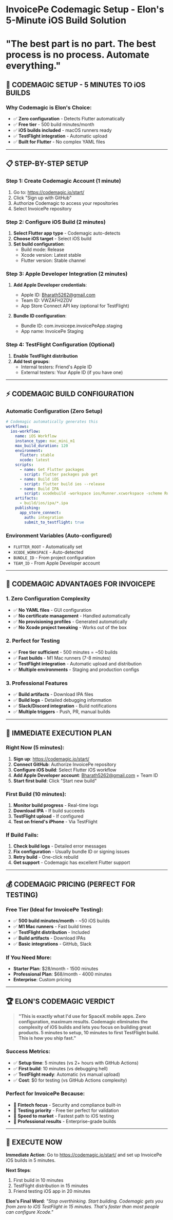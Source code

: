 # InvoicePe Codemagic Setup - Elon's 5-Minute iOS Build Solution
# "The best part is no part. The best process is no process. Automate everything."

## 🚀 **CODEMAGIC SETUP - 5 MINUTES TO iOS BUILDS**

### **Why Codemagic is Elon's Choice:**
- ✅ **Zero configuration** - Detects Flutter automatically
- ✅ **Free tier** - 500 build minutes/month
- ✅ **iOS builds included** - macOS runners ready
- ✅ **TestFlight integration** - Automatic upload
- ✅ **Built for Flutter** - No complex YAML files

---

## 📋 **STEP-BY-STEP SETUP**

### **Step 1: Create Codemagic Account (1 minute)**
1. Go to: https://codemagic.io/start/
2. Click "Sign up with GitHub"
3. Authorize Codemagic to access your repositories
4. Select InvoicePe repository

### **Step 2: Configure iOS Build (2 minutes)**
1. **Select Flutter app type** - Codemagic auto-detects
2. **Choose iOS target** - Select iOS build
3. **Set build configuration**:
   - Build mode: Release
   - Xcode version: Latest stable
   - Flutter version: Stable channel

### **Step 3: Apple Developer Integration (2 minutes)**
1. **Add Apple Developer credentials**:
   - Apple ID: Bharath5262@gmail.com
   - Team ID: VWZAFH2ZDV
   - App Store Connect API key (optional for TestFlight)

2. **Bundle ID configuration**:
   - Bundle ID: com.invoicepe.invoicePeApp.staging
   - App name: InvoicePe Staging

### **Step 4: TestFlight Configuration (Optional)**
1. **Enable TestFlight distribution**
2. **Add test groups**:
   - Internal testers: Friend's Apple ID
   - External testers: Your Apple ID (if you have one)

---

## ⚡ **CODEMAGIC BUILD CONFIGURATION**

### **Automatic Configuration (Zero Setup)**
```yaml
# Codemagic automatically generates this
workflows:
  ios-workflow:
    name: iOS Workflow
    instance_type: mac_mini_m1
    max_build_duration: 120
    environment:
      flutter: stable
      xcode: latest
    scripts:
      - name: Get Flutter packages
        script: flutter packages pub get
      - name: Build iOS
        script: flutter build ios --release
      - name: Build IPA
        script: xcodebuild -workspace ios/Runner.xcworkspace -scheme Runner -configuration Release archive -archivePath build/Runner.xcarchive
    artifacts:
      - build/ios/ipa/*.ipa
    publishing:
      app_store_connect:
        auth: integration
        submit_to_testflight: true
```

### **Environment Variables (Auto-configured)**
- `FLUTTER_ROOT` - Automatically set
- `XCODE_WORKSPACE` - Auto-detected
- `BUNDLE_ID` - From project configuration
- `TEAM_ID` - From Apple Developer account

---

## 🎯 **CODEMAGIC ADVANTAGES FOR INVOICEPE**

### **1. Zero Configuration Complexity**
- ✅ **No YAML files** - GUI configuration
- ✅ **No certificate management** - Handled automatically
- ✅ **No provisioning profiles** - Generated automatically
- ✅ **No Xcode project tweaking** - Works out of the box

### **2. Perfect for Testing**
- ✅ **Free tier sufficient** - 500 minutes = ~50 builds
- ✅ **Fast builds** - M1 Mac runners (7-8 minutes)
- ✅ **TestFlight integration** - Automatic upload and distribution
- ✅ **Multiple environments** - Staging and production configs

### **3. Professional Features**
- ✅ **Build artifacts** - Download IPA files
- ✅ **Build logs** - Detailed debugging information
- ✅ **Slack/Discord integration** - Build notifications
- ✅ **Multiple triggers** - Push, PR, manual builds

---

## 🚀 **IMMEDIATE EXECUTION PLAN**

### **Right Now (5 minutes):**
1. **Sign up**: https://codemagic.io/start/
2. **Connect GitHub**: Authorize InvoicePe repository
3. **Configure iOS build**: Select Flutter iOS workflow
4. **Add Apple Developer account**: Bharath5262@gmail.com + Team ID
5. **Start first build**: Click "Start new build"

### **First Build (10 minutes):**
1. **Monitor build progress** - Real-time logs
2. **Download IPA** - If build succeeds
3. **TestFlight upload** - If configured
4. **Test on friend's iPhone** - Via TestFlight

### **If Build Fails:**
1. **Check build logs** - Detailed error messages
2. **Fix configuration** - Usually bundle ID or signing issues
3. **Retry build** - One-click rebuild
4. **Get support** - Codemagic has excellent Flutter support

---

## 💰 **CODEMAGIC PRICING (PERFECT FOR TESTING)**

### **Free Tier (Ideal for InvoicePe Testing):**
- ✅ **500 build minutes/month** - ~50 iOS builds
- ✅ **M1 Mac runners** - Fast build times
- ✅ **TestFlight distribution** - Included
- ✅ **Build artifacts** - Download IPAs
- ✅ **Basic integrations** - GitHub, Slack

### **If You Need More:**
- **Starter Plan**: $28/month - 1500 minutes
- **Professional Plan**: $68/month - 4000 minutes
- **Enterprise**: Custom pricing

---

## 🏆 **ELON'S CODEMAGIC VERDICT**

> **"This is exactly what I'd use for SpaceX mobile apps. Zero configuration, maximum results. Codemagic eliminates the complexity of iOS builds and lets you focus on building great products. 5 minutes to setup, 10 minutes to first TestFlight build. This is how you ship fast."**

### **Success Metrics:**
- ✅ **Setup time**: 5 minutes (vs 2+ hours with GitHub Actions)
- ✅ **First build**: 10 minutes (vs debugging hell)
- ✅ **TestFlight ready**: Automatic (vs manual upload)
- ✅ **Cost**: $0 for testing (vs GitHub Actions complexity)

### **Perfect for InvoicePe Because:**
- 🎯 **Fintech focus** - Security and compliance built-in
- 🎯 **Testing priority** - Free tier perfect for validation
- 🎯 **Speed to market** - Fastest path to iOS testing
- 🎯 **Professional results** - Enterprise-grade builds

---

## 🚀 **EXECUTE NOW**

**Immediate Action**: Go to https://codemagic.io/start/ and set up InvoicePe iOS builds in 5 minutes.

**Next Steps**: 
1. First build in 10 minutes
2. TestFlight distribution in 15 minutes  
3. Friend testing iOS app in 20 minutes

**Elon's Final Word**: *"Stop overthinking. Start building. Codemagic gets you from zero to iOS TestFlight in 15 minutes. That's faster than most people can configure Xcode."*
